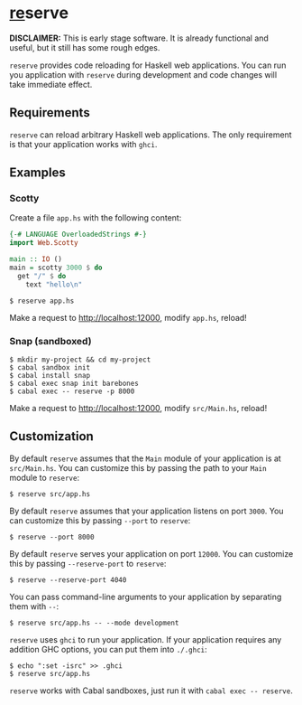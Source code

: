 # [re](https://github.com/sol/reserve#readme)serve
**DISCLAIMER:** This is early stage software.  It is already functional and
useful, but it still has some rough edges.

`reserve` provides code reloading for Haskell web applications.  You can run
you application with `reserve` during development and code changes will take
immediate effect.

## Requirements

`reserve` can reload arbitrary Haskell web applications.  The only requirement
is that your application works with `ghci`.

## Examples

### Scotty

Create a file `app.hs` with the following content:

```haskell
{-# LANGUAGE OverloadedStrings #-}
import Web.Scotty

main :: IO ()
main = scotty 3000 $ do
  get "/" $ do
    text "hello\n"
```

```
$ reserve app.hs
```

Make a request to <http://localhost:12000>, modify `app.hs`, reload!

### Snap (sandboxed)

```
$ mkdir my-project && cd my-project
$ cabal sandbox init
$ cabal install snap
$ cabal exec snap init barebones
$ cabal exec -- reserve -p 8000
```

Make a request to <http://localhost:12000>, modify `src/Main.hs`, reload!

## Customization

By default `reserve` assumes that the `Main` module of your application is at
`src/Main.hs`.  You can customize this by passing the path to your `Main`
module to `reserve`:

```
$ reserve src/app.hs
```

By default `reserve` assumes that your application listens on port `3000`.  You
can customize this by passing `--port` to `reserve`:

```
$ reserve --port 8000
```

By default `reserve` serves your application on port `12000`.  You can
customize this by passing `--reserve-port` to `reserve`:

```
$ reserve --reserve-port 4040
```

You can pass command-line arguments to your application by separating them with
`--`:

```
$ reserve src/app.hs -- --mode development
```

`reserve` uses `ghci` to run your application.  If your application requires
any addition GHC options, you can put them into `./.ghci`:

```
$ echo ":set -isrc" >> .ghci
$ reserve src/app.hs
```

`reserve` works with Cabal sandboxes, just run it with `cabal exec -- reserve`.
